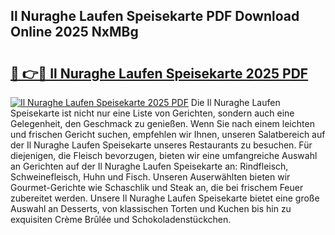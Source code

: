 ## Il Nuraghe Laufen Speisekarte PDF Download Online 2025 NxMBg

# <h2><a href="http://gc92j4s.nevu.top/?p=Il+Nuraghe+Laufen+Speisekarte">🔗 👉🔴 Il Nuraghe Laufen Speisekarte 2025 PDF</a></h2>

[![Il Nuraghe Laufen Speisekarte 2025 PDF](https://i.imgur.com/dBaPXMq.png)](http://gc92j4s.nevu.top/?p=Il+Nuraghe+Laufen+Speisekarte)
Die Il Nuraghe Laufen Speisekarte ist nicht nur eine Liste von Gerichten, sondern auch eine Gelegenheit, den Geschmack zu genießen. Wenn Sie nach einem leichten und frischen Gericht suchen, empfehlen wir Ihnen, unseren Salatbereich auf der Il Nuraghe Laufen Speisekarte unseres Restaurants zu besuchen. Für diejenigen, die Fleisch bevorzugen, bieten wir eine umfangreiche Auswahl an Gerichten auf der Il Nuraghe Laufen Speisekarte an: Rindfleisch, Schweinefleisch, Huhn und Fisch. Unseren Auserwählten bieten wir Gourmet-Gerichte wie Schaschlik und Steak an, die bei frischem Feuer zubereitet werden. Unsere Il Nuraghe Laufen Speisekarte bietet eine große Auswahl an Desserts, von klassischen Torten und Kuchen bis hin zu exquisiten Crème Brûlée und Schokoladenstückchen.
